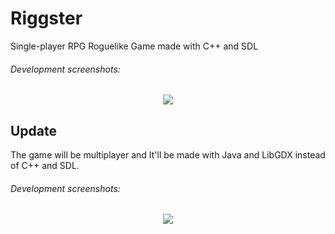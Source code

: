 # Riggster
Single-player RPG Roguelike Game made with C++ and SDL

###### Development screenshots:
<p align="center">
  <img src = "http://i.imgur.com/HqE1axo.png"/>
</p>

## Update
The game will be multiplayer and It'll be made with Java and LibGDX instead of C++ and SDL.

###### Development screenshots:
<p align="center">
  <img src = "https://i.imgur.com/i32K3ow.png"/>
</p>

